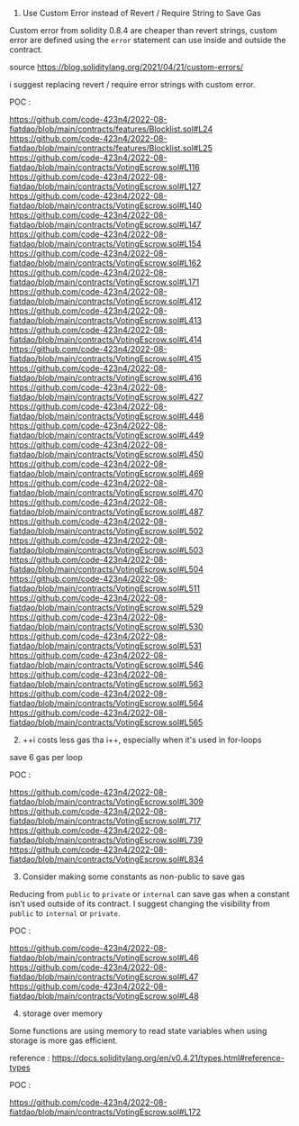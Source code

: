1. Use Custom Error instead of Revert / Require String to Save Gas

Custom error from solidity 0.8.4 are cheaper than revert strings, custom error are defined using the `error` statement can use inside and outside the contract.

source https://blog.soliditylang.org/2021/04/21/custom-errors/

i suggest replacing revert / require error strings with custom error.

POC :

https://github.com/code-423n4/2022-08-fiatdao/blob/main/contracts/features/Blocklist.sol#L24
https://github.com/code-423n4/2022-08-fiatdao/blob/main/contracts/features/Blocklist.sol#L25
https://github.com/code-423n4/2022-08-fiatdao/blob/main/contracts/VotingEscrow.sol#L116
https://github.com/code-423n4/2022-08-fiatdao/blob/main/contracts/VotingEscrow.sol#L127
https://github.com/code-423n4/2022-08-fiatdao/blob/main/contracts/VotingEscrow.sol#L140
https://github.com/code-423n4/2022-08-fiatdao/blob/main/contracts/VotingEscrow.sol#L147
https://github.com/code-423n4/2022-08-fiatdao/blob/main/contracts/VotingEscrow.sol#L154
https://github.com/code-423n4/2022-08-fiatdao/blob/main/contracts/VotingEscrow.sol#L162
https://github.com/code-423n4/2022-08-fiatdao/blob/main/contracts/VotingEscrow.sol#L171
https://github.com/code-423n4/2022-08-fiatdao/blob/main/contracts/VotingEscrow.sol#L412
https://github.com/code-423n4/2022-08-fiatdao/blob/main/contracts/VotingEscrow.sol#L413
https://github.com/code-423n4/2022-08-fiatdao/blob/main/contracts/VotingEscrow.sol#L414
https://github.com/code-423n4/2022-08-fiatdao/blob/main/contracts/VotingEscrow.sol#L415
https://github.com/code-423n4/2022-08-fiatdao/blob/main/contracts/VotingEscrow.sol#L416
https://github.com/code-423n4/2022-08-fiatdao/blob/main/contracts/VotingEscrow.sol#L427
https://github.com/code-423n4/2022-08-fiatdao/blob/main/contracts/VotingEscrow.sol#L448
https://github.com/code-423n4/2022-08-fiatdao/blob/main/contracts/VotingEscrow.sol#L449
https://github.com/code-423n4/2022-08-fiatdao/blob/main/contracts/VotingEscrow.sol#L450
https://github.com/code-423n4/2022-08-fiatdao/blob/main/contracts/VotingEscrow.sol#L469
https://github.com/code-423n4/2022-08-fiatdao/blob/main/contracts/VotingEscrow.sol#L470
https://github.com/code-423n4/2022-08-fiatdao/blob/main/contracts/VotingEscrow.sol#L487
https://github.com/code-423n4/2022-08-fiatdao/blob/main/contracts/VotingEscrow.sol#L502
https://github.com/code-423n4/2022-08-fiatdao/blob/main/contracts/VotingEscrow.sol#L503
https://github.com/code-423n4/2022-08-fiatdao/blob/main/contracts/VotingEscrow.sol#L504
https://github.com/code-423n4/2022-08-fiatdao/blob/main/contracts/VotingEscrow.sol#L511
https://github.com/code-423n4/2022-08-fiatdao/blob/main/contracts/VotingEscrow.sol#L529
https://github.com/code-423n4/2022-08-fiatdao/blob/main/contracts/VotingEscrow.sol#L530
https://github.com/code-423n4/2022-08-fiatdao/blob/main/contracts/VotingEscrow.sol#L531
https://github.com/code-423n4/2022-08-fiatdao/blob/main/contracts/VotingEscrow.sol#L546
https://github.com/code-423n4/2022-08-fiatdao/blob/main/contracts/VotingEscrow.sol#L563
https://github.com/code-423n4/2022-08-fiatdao/blob/main/contracts/VotingEscrow.sol#L564
https://github.com/code-423n4/2022-08-fiatdao/blob/main/contracts/VotingEscrow.sol#L565

2. ++i costs less gas tha i++, especially when it's used in for-loops

save 6 gas per loop

POC :

https://github.com/code-423n4/2022-08-fiatdao/blob/main/contracts/VotingEscrow.sol#L309
https://github.com/code-423n4/2022-08-fiatdao/blob/main/contracts/VotingEscrow.sol#L717
https://github.com/code-423n4/2022-08-fiatdao/blob/main/contracts/VotingEscrow.sol#L739
https://github.com/code-423n4/2022-08-fiatdao/blob/main/contracts/VotingEscrow.sol#L834

3. Consider making some constants as non-public to save gas

Reducing from `public` to `private` or `internal` can save gas when a constant isn’t used outside of its contract. I suggest changing the visibility from `public` to `internal` or `private`.

POC :

https://github.com/code-423n4/2022-08-fiatdao/blob/main/contracts/VotingEscrow.sol#L46
https://github.com/code-423n4/2022-08-fiatdao/blob/main/contracts/VotingEscrow.sol#L47
https://github.com/code-423n4/2022-08-fiatdao/blob/main/contracts/VotingEscrow.sol#L48


4. storage over memory

Some functions are using memory to read state variables when using storage is more gas efficient.

reference : https://docs.soliditylang.org/en/v0.4.21/types.html#reference-types

POC :

https://github.com/code-423n4/2022-08-fiatdao/blob/main/contracts/VotingEscrow.sol#L172
